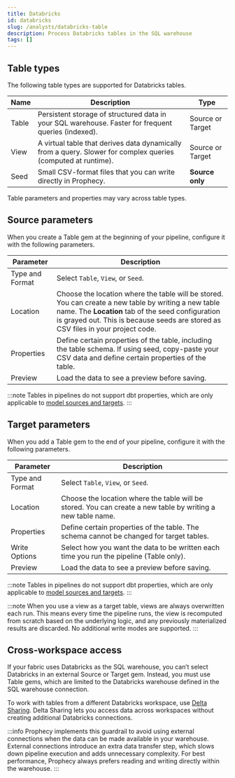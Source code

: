 ```yaml
---
title: Databricks
id: databricks
slug: /analysts/databricks-table
description: Process Databricks tables in the SQL warehouse
tags: []
---
```


## Table types

The following table types are supported for Databricks tables.

| Name  | Description                                                                                                   | Type             |
| ----- | ------------------------------------------------------------------------------------------------------------- | ---------------- |
| Table | Persistent storage of structured data in your SQL warehouse. Faster for frequent queries (indexed).           | Source or Target |
| View  | A virtual table that derives data dynamically from a query. Slower for complex queries (computed at runtime). | Source or Target |
| Seed  | Small CSV-format files that you can write directly in Prophecy.                                               | **Source only**  |

Table parameters and properties may vary across table types.

## Source parameters

When you create a Table gem at the beginning of your pipeline, configure it with the following parameters.

| Parameter       | Description                                                                                                                                                                                                                                   |
| --------------- | --------------------------------------------------------------------------------------------------------------------------------------------------------------------------------------------------------------------------------------------- |
| Type and Format | Select `Table`, `View`, or `Seed`.                                                                                                                                                                                                            |
| Location        | Choose the location where the table will be stored. You can create a new table by writing a new table name. The **Location** tab of the seed configuration is grayed out. This is because seeds are stored as CSV files in your project code. |
| Properties      | Define certain properties of the table, including the table schema. If using seed, copy-paste your CSV data and define certain properties of the table.                                                                                       |
| Preview         | Load the data to see a preview before saving.                                                                                                                                                                                                 |

:::note
Tables in pipelines do not support dbt properties, which are only applicable to [model sources and targets](/analysts/model-sources-and-targets).
:::

## Target parameters

When you add a Table gem to the end of your pipeline, configure it with the following parameters.

| Parameter       | Description                                                                                                 |
| --------------- | ----------------------------------------------------------------------------------------------------------- |
| Type and Format | Select `Table`, `View`, or `Seed`.                                                                          |
| Location        | Choose the location where the table will be stored. You can create a new table by writing a new table name. |
| Properties      | Define certain properties of the table. The schema cannot be changed for target tables.                     |
| Write Options   | Select how you want the data to be written each time you run the pipeline (Table only).                     |
| Preview         | Load the data to see a preview before saving.                                                               |

:::note
Tables in pipelines do not support dbt properties, which are only applicable to [model sources and targets](/analysts/model-sources-and-targets).
:::

:::note
When you use a view as a target table, views are always overwritten each run. This means every time the pipeline runs, the view is recomputed from scratch based on the underlying logic, and any previously materialized results are discarded. No additional write modes are supported.
:::

## Cross-workspace access

If your fabric uses Databricks as the SQL warehouse, you can’t select Databricks in an external Source or Target gem. Instead, you must use Table gems, which are limited to the Databricks warehouse defined in the SQL warehouse connection.

To work with tables from a different Databricks workspace, use [Delta Sharing](https://docs.databricks.com/aws/en/delta-sharing/). Delta Sharing lets you access data across workspaces without creating additional Databricks connections.

:::info
Prophecy implements this guardrail to avoid using external connections when the data can be made available in your warehouse. External connections introduce an extra data transfer step, which slows down pipeline execution and adds unnecessary complexity. For best performance, Prophecy always prefers reading and writing directly within the warehouse.
:::
